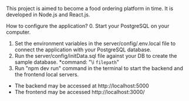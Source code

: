 This project is aimed to become a food ordering platform in time.
It is developed in Node.js and React.js.
 

How to configure the application?
0. Start your PostgreSQL on your computer. 
1. Set the environment variables in the server/config/.env.local file to connect the application with your PostgreSQL database. 
2. Run the server/config/initData.sql file against your DB to create the sample database. *command: "\i `filepath`"
3. Run "npm dev run" command in the terminal to start the backend and the frontend local servers.
 - The backend may be accessed at http://localhost:5000
 - The frontend may be accessed http://localhost:3000/
